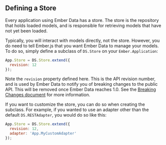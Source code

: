 ## Defining a Store

Every application using Ember Data has a store. The store is the
repository that holds loaded models, and is responsible for retrieving
models that have not yet been loaded.

Typically, you will interact with models directly, not the store.
However, you do need to tell Ember.js that you want Ember Data to manage
your models. To do so, simply define a subclass of `DS.Store` on your
`Ember.Application`:

```js
App.Store = DS.Store.extend({
  revision: 12
});
```

Note the `revision` property defined here. This is the API revision
number, and is used by Ember Data to notify you of breaking changes to
the public API. This will be removed once Ember Data reaches 1.0. See
the [Breaking Changes document][1] for more information.

[1]: https://github.com/emberjs/data/blob/master/BREAKING_CHANGES.md

If you want to customize the store, you can do so when creating the
subclass. For example, if you wanted to use an adapter other than the
default `DS.RESTAdapter`, you would do so like this:

```js
App.Store = DS.Store.extend({
  revision: 12,
  adapter: 'App.MyCustomAdapter'
});
```
